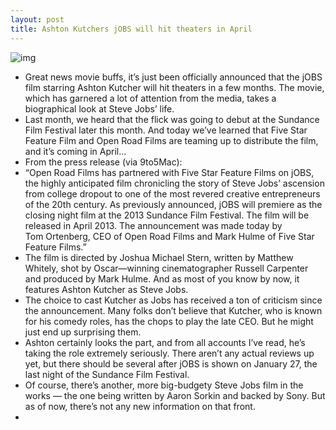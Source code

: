 ```yaml
---
layout: post
title: Ashton Kutchers jOBS will hit theaters in April
---
```

![img](http://media.idownloadblog.com/wp-content/uploads/2012/12/kutcher-steve-jobs-wow.png)
* Great news movie buffs, it’s just been officially announced that the jOBS film starring Ashton Kutcher will hit theaters in a few months. The movie, which has garnered a lot of attention from the media, takes a biographical look at Steve Jobs’ life.
* Last month, we heard that the flick was going to debut at the Sundance Film Festival later this month. And today we’ve learned that Five Star Feature Film and Open Road Films are teaming up to distribute the film, and it’s coming in April…
* From the press release (via 9to5Mac):
* “Open Road Films has partnered with Five Star Feature Films on jOBS, the highly anticipated film chronicling the story of Steve Jobs’ ascension from college dropout to one of the most revered creative entrepreneurs of the 20th century. As previously announced, jOBS will premiere as the closing night film at the 2013 Sundance Film Festival. The film will be released in April 2013. The announcement was made today by Tom Ortenberg, CEO of Open Road Films and Mark Hulme of Five Star Feature Films.”
* The film is directed by Joshua Michael Stern, written by Matthew Whitely, shot by Oscar—winning cinematographer Russell Carpenter and produced by Mark Hulme. And as most of you know by now, it features Ashton Kutcher as Steve Jobs.
* The choice to cast Kutcher as Jobs has received a ton of criticism since the announcement. Many folks don’t believe that Kutcher, who is known for his comedy roles, has the chops to play the late CEO. But he might just end up surprising them.
* Ashton certainly looks the part, and from all accounts I’ve read, he’s taking the role extremely seriously. There aren’t any actual reviews up yet, but there should be several after jOBS is shown on January 27, the last night of the Sundance Film Festival.
* Of course, there’s another, more big-budgety Steve Jobs film in the works — the one being written by Aaron Sorkin and backed by Sony. But as of now, there’s not any new information on that front.
*  

